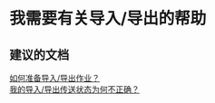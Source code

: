 <properties
    pageTitle="我需要有关导入/导出的帮助"
    description="我需要有关导入/导出的帮助"
    service="microsoft.classicstorage"
    resource="storageaccounts"
    authors="kasparks"
    displayOrder="2"
    selfHelpType="resource"
    supportTopicIds=""
    resourceTags=""
    productPesIds=""
    cloudEnvironments="public"
/>


# 我需要有关导入/导出的帮助

## **建议的文档**
[如何准备导入/导出作业？](http://go.microsoft.com/fwlink/?LinkId=785089)<br>
[我的导入/导出传送状态为何不正确？](http://go.microsoft.com/fwlink/?LinkId=785090)



<!--HONumber=Jun16_HO3-->


